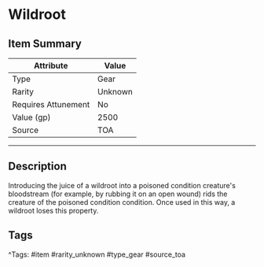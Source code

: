 # Wildroot

## Item Summary

| Attribute            | Value                        |
|----------------------|------------------------------|
| Type                 | Gear |
| Rarity               | Unknown             |
| Requires Attunement  | No                |
| Value (gp)           | 2500    |
| Source               | TOA |

---

## Description

Introducing the juice of a wildroot into a poisoned condition creature's bloodstream (for example, by rubbing it on an open wound) rids the creature of the poisoned condition condition. Once used in this way, a wildroot loses this property.

## Tags

^Tags: #item #rarity_unknown #type_gear #source_toa